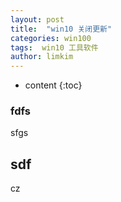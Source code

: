 ```yaml
---
layout: post
title:  "win10 关闭更新"
categories: win100
tags:  win10 工具软件  
author: limkim
---
```


* content
{:toc}

### fdfs
sfgs



## sdf
cz
